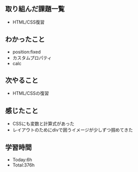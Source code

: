 ## 取り組んだ課題一覧
- HTML/CSS復習
## わかったこと
- position:fixed
- カスタムプロパティ
- calc
## 次やること
- HTML/CSSの復習
## 感じたこと
- CSSにも変数と計算式があった
- レイアウトのためにdivで囲うイメージが少しずつ掴めてきた
## 学習時間
- Today:6h
- Total:376h
